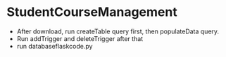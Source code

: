 # StudentCourseManagement
- After download, run createTable query first, then populateData query.
- Run addTrigger and deleteTrigger after that
- run databaseflaskcode.py
